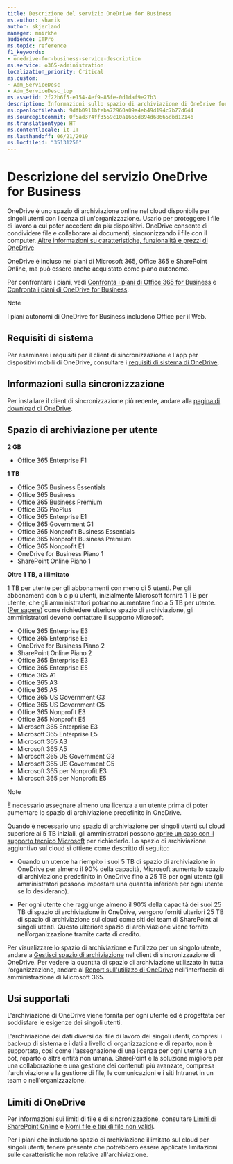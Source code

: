 ```yaml
---
title: Descrizione del servizio OneDrive for Business
ms.author: sharik
author: skjerland
manager: mnirkhe
audience: ITPro
ms.topic: reference
f1_keywords:
- onedrive-for-business-service-description
ms.service: o365-administration
localization_priority: Critical
ms.custom:
- Adm_ServiceDesc
- Adm_ServiceDesc_top
ms.assetid: 2f22b6f5-e154-4ef9-85fe-0d1daf9e27b3
description: Informazioni sullo spazio di archiviazione di OneDrive fornito per ogni piano di abbonamento.
ms.openlocfilehash: 9dfb0911bfeba72960a09a4eb49d194c7b77d644
ms.sourcegitcommit: 0f5ad374ff3559c10a1665d894d68665dbd1214b
ms.translationtype: HT
ms.contentlocale: it-IT
ms.lasthandoff: 06/21/2019
ms.locfileid: "35131250"
---
```

# <a name="onedrive-for-business-service-description"></a>Descrizione del servizio OneDrive for Business

OneDrive è uno spazio di archiviazione online nel cloud disponibile per singoli utenti con licenza di un'organizzazione. Usarlo per proteggere i file di lavoro a cui poter accedere da più dispositivi. OneDrive consente di condividere file e collaborare ai documenti, sincronizzando i file con il computer. [Altre informazioni su caratteristiche, funzionalità e prezzi di OneDrive](https://go.microsoft.com/fwlink/?linkid=850345) 
  
OneDrive è incluso nei piani di Microsoft 365, Office 365 e SharePoint Online, ma può essere anche acquistato come piano autonomo. 
    
Per confrontare i piani, vedi [Confronta i piani di Office 365 for Business](https://go.microsoft.com/fwlink/?linkid=799177) e [Confronta i piani di OneDrive for Business](https://products.office.com/it-IT/onedrive-for-business/compare-onedrive-for-business-plans). 
  
> [!NOTE]
> I piani autonomi di OneDrive for Business includono Office per il Web. 
  
## <a name="system-requirements"></a>Requisiti di sistema

Per esaminare i requisiti per il client di sincronizzazione e l'app per dispositivi mobili di OneDrive, consultare i [requisiti di sistema di OneDrive](https://go.microsoft.com/fwlink/?linkid=837584).
  
## <a name="about-sync"></a>Informazioni sulla sincronizzazione

Per installare il client di sincronizzazione più recente, andare alla [pagina di download di OneDrive](https://onedrive.live.com/about/download/). 
  
## <a name="storage-space-per-user"></a>Spazio di archiviazione per utente

**2 GB**

- Office 365 Enterprise F1

**1 TB**

- Office 365 Business Essentials
- Office 365 Business
- Office 365 Business Premium
- Office 365 ProPlus
- Office 365 Enterprise E1
- Office 365 Government G1
- Office 365 Nonprofit Business Essentials
- Office 365 Nonprofit Business Premium
- Office 365 Nonprofit E1
- OneDrive for Business Piano 1
- SharePoint Online Piano 1

**Oltre 1 TB, a illimitato**
 
1 TB per utente per gli abbonamenti con meno di 5 utenti. Per gli abbonamenti con 5 o più utenti, inizialmente Microsoft fornirà 1 TB per utente, che gli amministratori potranno aumentare fino a 5 TB per utente. ([Per sapere](/onedrive/set-default-storage-space)) come richiedere ulteriore spazio di archiviazione, gli amministratori devono contattare il supporto Microsoft. 

- Office 365 Enterprise E3
- Office 365 Enterprise E5
- OneDrive for Business Piano 2
- SharePoint Online Piano 2
- Office 365 Enterprise E3
- Office 365 Enterprise E5
- Office 365 A1
- Office 365 A3
- Office 365 A5
- Office 365 US Government G3
- Office 365 US Government G5
- Office 365 Nonprofit E3 
- Office 365 Nonprofit E5 
- Microsoft 365 Enterprise E3
- Microsoft 365 Enterprise E5
- Microsoft 365 A3
- Microsoft 365 A5
- Microsoft 365 US Government G3
- Microsoft 365 US Government G5
- Microsoft 365 per Nonprofit E3
- Microsoft 365 per Nonprofit E5

  
> [!NOTE]
> È necessario assegnare almeno una licenza a un utente prima di poter aumentare lo spazio di archiviazione predefinito in OneDrive. 
  
Quando è necessario uno spazio di archiviazione per singoli utenti sul cloud superiore ai 5 TB iniziali, gli amministratori possono [aprire un caso con il supporto tecnico Microsoft](https://go.microsoft.com/fwlink/?linkid=869559) per richiederlo. Lo spazio di archiviazione aggiuntivo sul cloud si ottiene come descritto di seguito: 
  
- Quando un utente ha riempito i suoi 5 TB di spazio di archiviazione in OneDrive per almeno il 90% della capacità, Microsoft aumenta lo spazio di archiviazione predefinito in OneDrive fino a 25 TB per ogni utente (gli amministratori possono impostare una quantità inferiore per ogni utente se lo desiderano). 
    
- Per ogni utente che raggiunge almeno il 90% della capacità dei suoi 25 TB di spazio di archiviazione in OneDrive, vengono forniti ulteriori 25 TB di spazio di archiviazione sul cloud come siti del team di SharePoint ai singoli utenti. Questo ulteriore spazio di archiviazione viene fornito nell’organizzazione tramite carta di credito.
    
Per visualizzare lo spazio di archiviazione e l'utilizzo per un singolo utente, andare a [Gestisci spazio di archiviazione](https://support.office.com/article/31519161-059C-4764-B6F8-F5CD29F7FE68) nel client di sincronizzazione di OneDrive. Per vedere la quantità di spazio di archiviazione utilizzato in tutta l’organizzazione, andare al [Report sull'utilizzo di OneDrive](/office365/admin/activity-reports/onedrive-for-business-usage) nell'interfaccia di amministrazione di Microsoft 365. 
   
## <a name="supported-uses"></a>Usi supportati

L'archiviazione di OneDrive viene fornita per ogni utente ed è progettata per soddisfare le esigenze dei singoli utenti.
  
L'archiviazione dei dati diversi dai file di lavoro dei singoli utenti, compresi i back-up di sistema e i dati a livello di organizzazione e di reparto, non è supportata, così come l'assegnazione di una licenza per ogni utente a un bot, reparto o altra entità non umana. SharePoint è la soluzione migliore per una collaborazione e una gestione dei contenuti più avanzate, compresa l'archiviazione e la gestione di file, le comunicazioni e i siti Intranet in un team o nell'organizzazione.
  
## <a name="onedrive-limits"></a>Limiti di OneDrive

Per informazioni sui limiti di file e di sincronizzazione, consultare [Limiti di SharePoint Online](/office365/servicedescriptions/sharepoint-online-service-description/sharepoint-online-limits) e [Nomi file e tipi di file non validi](https://support.office.com/article/64883a5d-228e-48f5-b3d2-eb39e07630fa).
  
Per i piani che includono spazio di archiviazione illimitato sul cloud per singoli utenti, tenere presente che potrebbero essere applicate limitazioni sulle caratteristiche non relative all'archiviazione. 
  

